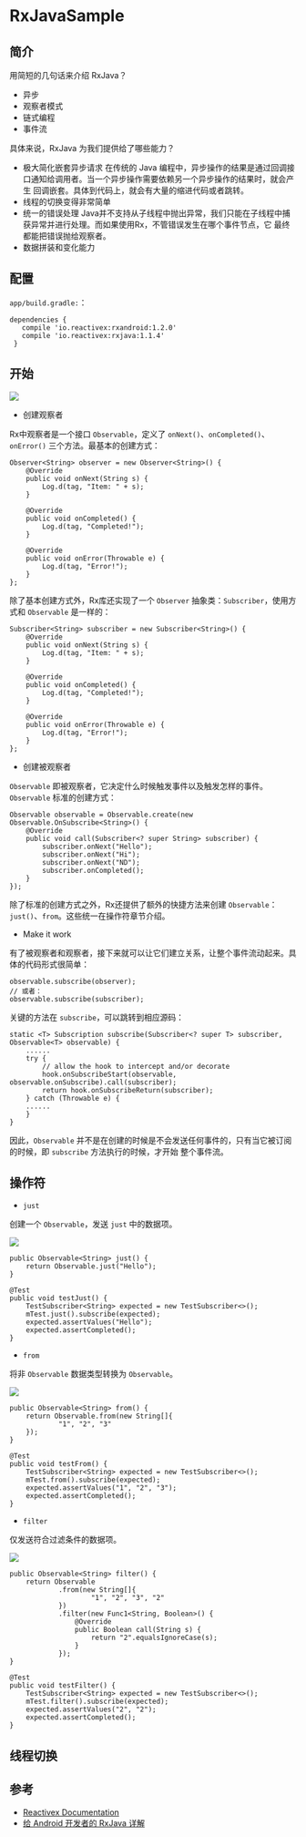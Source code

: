# RxJavaSample

## 简介

用简短的几句话来介绍 RxJava？
- 异步
- 观察者模式
- 链式编程
- 事件流

具体来说，RxJava 为我们提供给了哪些能力？
- 极大简化嵌套异步请求
在传统的 Java 编程中，异步操作的结果是通过回调接口通知给调用者。当一个异步操作需要依赖另一个异步操作的结果时，就会产生
回调嵌套。具体到代码上，就会有大量的缩进代码或者跳转。
- 线程的切换变得非常简单
- 统一的错误处理
Java并不支持从子线程中抛出异常，我们只能在子线程中捕获异常并进行处理。而如果使用Rx，不管错误发生在哪个事件节点，它
最终都能把错误抛给观察者。
- 数据拼装和变化能力

## 配置

`app/build.gradle:`：
 ```
 dependencies {
    compile 'io.reactivex:rxandroid:1.2.0'
    compile 'io.reactivex:rxjava:1.1.4'
  }
 ```

## 开始

![](http://ww3.sinaimg.cn/mw1024/52eb2279jw1f2rx46dspqj20gn04qaad.jpg)

- 创建观察者

Rx中观察者是一个接口 `Observable`，定义了 `onNext()`、`onCompleted()`、`onError()` 三个方法。最基本的创建方式：
```
Observer<String> observer = new Observer<String>() {
    @Override
    public void onNext(String s) {
        Log.d(tag, "Item: " + s);
    }

    @Override
    public void onCompleted() {
        Log.d(tag, "Completed!");
    }

    @Override
    public void onError(Throwable e) {
        Log.d(tag, "Error!");
    }
};
```

除了基本创建方式外，Rx库还实现了一个 `Observer` 抽象类：`Subscriber`，使用方式和 `Observable` 是一样的：
```
Subscriber<String> subscriber = new Subscriber<String>() {
    @Override
    public void onNext(String s) {
        Log.d(tag, "Item: " + s);
    }

    @Override
    public void onCompleted() {
        Log.d(tag, "Completed!");
    }

    @Override
    public void onError(Throwable e) {
        Log.d(tag, "Error!");
    }
};
```

- 创建被观察者

`Observable` 即被观察者，它决定什么时候触发事件以及触发怎样的事件。`Observable` 标准的创建方式：

```
Observable observable = Observable.create(new Observable.OnSubscribe<String>() {
    @Override
    public void call(Subscriber<? super String> subscriber) {
        subscriber.onNext("Hello");
        subscriber.onNext("Hi");
        subscriber.onNext("ND");
        subscriber.onCompleted();
    }
});
```

除了标准的创建方式之外，Rx还提供了额外的快捷方法来创建 `Observable`：`just()`、`from`。这些统一在操作符章节介绍。

- Make it work

有了被观察者和观察者，接下来就可以让它们建立关系，让整个事件流动起来。具体的代码形式很简单：

```
observable.subscribe(observer);
// 或者：
observable.subscribe(subscriber);
```

关键的方法在 `subscribe`，可以跳转到相应源码：

```
static <T> Subscription subscribe(Subscriber<? super T> subscriber, Observable<T> observable) {
    ......
    try {
        // allow the hook to intercept and/or decorate
        hook.onSubscribeStart(observable, observable.onSubscribe).call(subscriber);
        return hook.onSubscribeReturn(subscriber);
    } catch (Throwable e) {
    ......
    }
}
```

因此，`Observable` 并不是在创建的时候是不会发送任何事件的，只有当它被订阅的时候，即 `subscribe` 方法执行的时候，才开始
整个事件流。

## 操作符

- `just`

创建一个 `Observable`，发送 `just` 中的数据项。

![](http://reactivex.io/documentation/operators/images/just.c.png)

```
public Observable<String> just() {
    return Observable.just("Hello");
}
```

```
@Test
public void testJust() {
    TestSubscriber<String> expected = new TestSubscriber<>();
    mTest.just().subscribe(expected);
    expected.assertValues("Hello");
    expected.assertCompleted();
}
```

- `from`

将非 `Observable` 数据类型转换为 `Observable`。

![](http://reactivex.io/documentation/operators/images/from.c.png)

```
public Observable<String> from() {
    return Observable.from(new String[]{
            "1", "2", "3"
    });
}
```

```
@Test
public void testFrom() {
    TestSubscriber<String> expected = new TestSubscriber<>();
    mTest.from().subscribe(expected);
    expected.assertValues("1", "2", "3");
    expected.assertCompleted();
}
```

- `filter`

仅发送符合过滤条件的数据项。

![](https://raw.githubusercontent.com/wiki/ReactiveX/RxJava/images/rx-operators/filter.png)

```
public Observable<String> filter() {
    return Observable
            .from(new String[]{
                    "1", "2", "3", "2"
            })
            .filter(new Func1<String, Boolean>() {
                @Override
                public Boolean call(String s) {
                    return "2".equalsIgnoreCase(s);
                }
            });
}
```

```
@Test
public void testFilter() {
    TestSubscriber<String> expected = new TestSubscriber<>();
    mTest.filter().subscribe(expected);
    expected.assertValues("2", "2");
    expected.assertCompleted();
}
```

## 线程切换

## 参考

- [Reactivex Documentation](http://reactivex.io/documentation/operators.html)
- [给 Android 开发者的 RxJava 详解](http://gank.io/post/560e15be2dca930e00da1083#toc_17)